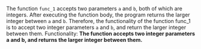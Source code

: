 The function `func_1` accepts two parameters `a` and `b`, both of which are integers. After executing the function body, the program returns the larger integer between `a` and `b`. Therefore, the functionality of the function func_1 is to accept two integer parameters `a` and `b`, and return the larger integer between them.
Functionality: **The function accepts two integer parameters a and b, and returns the larger integer between them.**